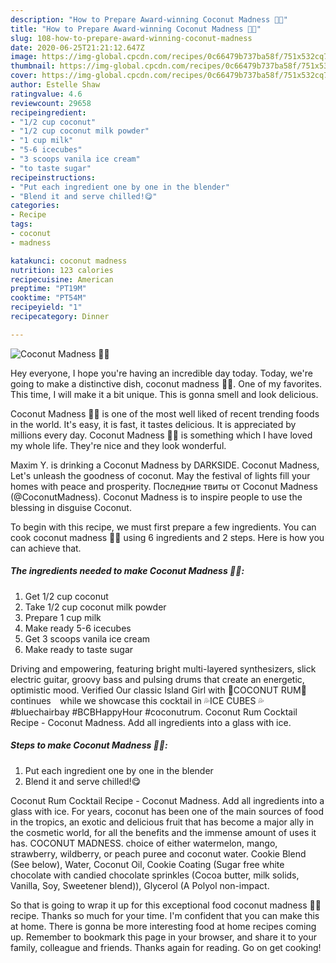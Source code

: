 ```yaml
---
description: "How to Prepare Award-winning Coconut Madness 🥥🤤"
title: "How to Prepare Award-winning Coconut Madness 🥥🤤"
slug: 108-how-to-prepare-award-winning-coconut-madness
date: 2020-06-25T21:21:12.647Z
image: https://img-global.cpcdn.com/recipes/0c66479b737ba58f/751x532cq70/coconut-madness-🥥🤤-recipe-main-photo.jpg
thumbnail: https://img-global.cpcdn.com/recipes/0c66479b737ba58f/751x532cq70/coconut-madness-🥥🤤-recipe-main-photo.jpg
cover: https://img-global.cpcdn.com/recipes/0c66479b737ba58f/751x532cq70/coconut-madness-🥥🤤-recipe-main-photo.jpg
author: Estelle Shaw
ratingvalue: 4.6
reviewcount: 29658
recipeingredient:
- "1/2 cup coconut"
- "1/2 cup coconut milk powder"
- "1 cup milk"
- "5-6 icecubes"
- "3 scoops vanila ice cream"
- "to taste sugar"
recipeinstructions:
- "Put each ingredient one by one in the blender"
- "Blend it and serve chilled!😋"
categories:
- Recipe
tags:
- coconut
- madness

katakunci: coconut madness 
nutrition: 123 calories
recipecuisine: American
preptime: "PT19M"
cooktime: "PT54M"
recipeyield: "1"
recipecategory: Dinner

---
```



![Coconut Madness 🥥🤤](https://img-global.cpcdn.com/recipes/0c66479b737ba58f/751x532cq70/coconut-madness-🥥🤤-recipe-main-photo.jpg)

Hey everyone, I hope you're having an incredible day today. Today, we're going to make a distinctive dish, coconut madness 🥥🤤. One of my favorites. This time, I will make it a bit unique. This is gonna smell and look delicious.

Coconut Madness 🥥🤤 is one of the most well liked of recent trending foods in the world. It's easy, it is fast, it tastes delicious. It is appreciated by millions every day. Coconut Madness 🥥🤤 is something which I have loved my whole life. They're nice and they look wonderful.

Maxim Y. is drinking a Coconut Madness by DARKSIDE. Coconut Madness, Let&#39;s unleash the goodness of coconut. May the festival of lights fill your homes with peace and prosperity. Последние твиты от Coconut Madness (@CoconutMadness). Coconut Madness is to inspire people to use the blessing in disguise Coconut.


To begin with this recipe, we must first prepare a few ingredients. You can cook coconut madness 🥥🤤 using 6 ingredients and 2 steps. Here is how you can achieve that.

<!--inarticleads1-->

##### The ingredients needed to make Coconut Madness 🥥🤤:

1. Get 1/2 cup coconut
1. Take 1/2 cup coconut milk powder
1. Prepare 1 cup milk
1. Make ready 5-6 icecubes
1. Get 3 scoops vanila ice cream
1. Make ready to taste sugar


Driving and empowering, featuring bright multi-layered synthesizers, slick electric guitar, groovy bass and pulsing drums that create an energetic, optimistic mood. Verified Our classic Island Girl with 🥥COCONUT RUM🥥 continues⁠⠀ while we showcase this cocktail in 💦ICE CUBES 💦⁠⠀ #bluechairbay #BCBHappyHour #coconutrum. Coconut Rum Cocktail Recipe - Coconut Madness. Add all ingredients into a glass with ice. 

<!--inarticleads2-->

##### Steps to make Coconut Madness 🥥🤤:

1. Put each ingredient one by one in the blender
1. Blend it and serve chilled!😋


Coconut Rum Cocktail Recipe - Coconut Madness. Add all ingredients into a glass with ice. For years, coconut has been one of the main sources of food in the tropics, an exotic and delicious fruit that has become a major ally in the cosmetic world, for all the benefits and the immense amount of uses it has. COCONUT MADNESS. choice of either watermelon, mango, strawberry, wildberry, or peach puree and coconut water. Cookie Blend (See below), Water, Coconut Oil, Cookie Coating (Sugar free white chocolate with candied chocolate sprinkles (Cocoa butter, milk solids, Vanilla, Soy, Sweetener blend)), Glycerol (A Polyol non-impact. 

So that is going to wrap it up for this exceptional food coconut madness 🥥🤤 recipe. Thanks so much for your time. I'm confident that you can make this at home. There is gonna be more interesting food at home recipes coming up. Remember to bookmark this page in your browser, and share it to your family, colleague and friends. Thanks again for reading. Go on get cooking!
